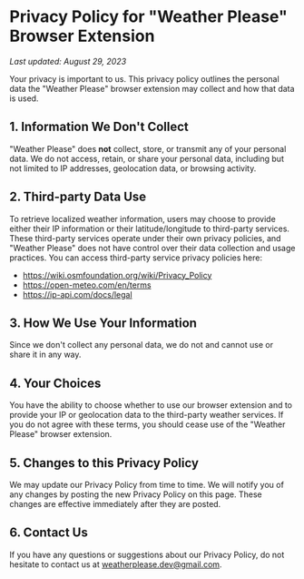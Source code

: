 # Privacy Policy for "Weather Please" Browser Extension

_Last updated: August 29, 2023_

Your privacy is important to us. This privacy policy outlines the personal data the "Weather Please" browser extension may collect and how that data is used.

## 1. Information We Don't Collect

"Weather Please" does **not** collect, store, or transmit any of your personal data. We do not access, retain, or share your personal data, including but not limited to IP addresses, geolocation data, or browsing activity.

## 2. Third-party Data Use

To retrieve localized weather information, users may choose to provide either their IP information or their latitude/longitude to third-party services. These third-party services operate under their own privacy policies, and "Weather Please" does not have control over their data collection and usage practices. You can access third-party service privacy policies here:
- https://wiki.osmfoundation.org/wiki/Privacy_Policy
- https://open-meteo.com/en/terms
- https://ip-api.com/docs/legal

## 3. How We Use Your Information

Since we don't collect any personal data, we do not and cannot use or share it in any way.

## 4. Your Choices

You have the ability to choose whether to use our browser extension and to provide your IP or geolocation data to the third-party weather services. If you do not agree with these terms, you should cease use of the "Weather Please" browser extension.

## 5. Changes to this Privacy Policy

We may update our Privacy Policy from time to time. We will notify you of any changes by posting the new Privacy Policy on this page. These changes are effective immediately after they are posted.

## 6. Contact Us

If you have any questions or suggestions about our Privacy Policy, do not hesitate to contact us at [weatherplease.dev@gmail.com](mailto:weatherplease.dev@gmail.com).
